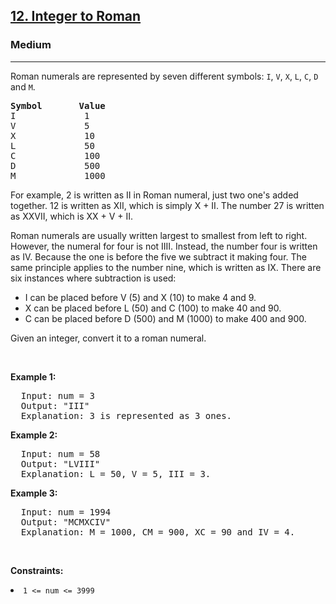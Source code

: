 <h2><a href="https://leetcode.com/problems/integer-to-roman/">12. Integer to Roman</a></h2><h3>Medium</h3><hr><div><p>Roman numerals are represented by seven different symbols:&nbsp;<code>I</code>, <code>V</code>, <code>X</code>, <code>L</code>, <code>C</code>, <code>D</code> and <code>M</code>.</p>

<pre><strong>Symbol</strong>       <strong>Value</strong>
I             1
V             5
X             10
L             50
C             100
D             500
M             1000</pre>

<p>For example, 2 is written as II in Roman numeral, just two one's added together. 12 is written as XII, which is simply X + II. The number 27 is written as XXVII, which is XX + V + II.</p>

<p>Roman numerals are usually written largest to smallest from left to right. However, the numeral for four is not IIII. Instead, the number four is written as IV. Because the one is before the five we subtract it making four. The same principle applies to the number nine, which is written as IX. There are six instances where subtraction is used:</p>
<ul>
  <li>I can be placed before V (5) and X (10) to make 4 and 9.</li>
	<li>X can be placed before L (50) and C (100) to make 40 and 90. </li>
	<li>C can be placed before D (500) and M (1000) to make 400 and 900.</li>
</ul>

<p>Given an integer, convert it to a roman numeral.</p>
<p>&nbsp;</p>
<p><strong>Example 1:</strong></p>
<pre>
  Input: num = 3
  Output: "III"
  Explanation: 3 is represented as 3 ones.
</pre>
  
<p><strong>Example 2:</strong></p>
<pre>
  Input: num = 58
  Output: "LVIII"
  Explanation: L = 50, V = 5, III = 3.
</pre>
  
<p><strong>Example 3:</strong></p>
<pre>
  Input: num = 1994
  Output: "MCMXCIV"
  Explanation: M = 1000, CM = 900, XC = 90 and IV = 4.
</pre>

<p>&nbsp;</p>
<p><strong>Constraints:</strong></p>
<li><code>1 <= num <= 3999</code></li>
</div>
